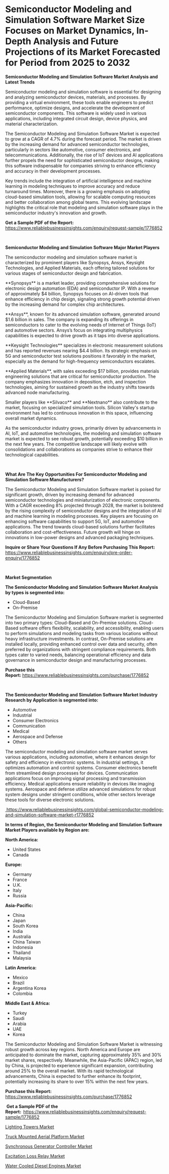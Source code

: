 <p><h1>Semiconductor Modeling and Simulation Software Market Size Focuses on Market Dynamics, In-Depth Analysis and Future Projections of its Market Forecasted for Period from 2025 to 2032</h1></p><p><strong>Semiconductor Modeling and Simulation Software Market Analysis and Latest Trends</strong></p>
<p><p>Semiconductor modeling and simulation software is essential for designing and analyzing semiconductor devices, materials, and processes. By providing a virtual environment, these tools enable engineers to predict performance, optimize designs, and accelerate the development of semiconductor components. This software is widely used in various applications, including integrated circuit design, device physics, and material characterization.</p><p>The Semiconductor Modeling and Simulation Software Market is expected to grow at a CAGR of 4.7% during the forecast period. The market is driven by the increasing demand for advanced semiconductor technologies, particularly in sectors like automotive, consumer electronics, and telecommunications. Additionally, the rise of IoT devices and AI applications further propels the need for sophisticated semiconductor designs, making this software indispensable for companies striving to enhance efficiency and accuracy in their development processes.</p><p>Key trends include the integration of artificial intelligence and machine learning in modeling techniques to improve accuracy and reduce turnaround times. Moreover, there is a growing emphasis on adopting cloud-based simulation tools, allowing for scalable computing resources and better collaboration among global teams. This evolving landscape highlights the critical role that modeling and simulation software plays in the semiconductor industry's innovation and growth.</p></p>
<p><strong>Get a Sample PDF of the Report:&nbsp;</strong> <a href="https://www.reliablebusinessinsights.com/enquiry/request-sample/1776852?utm_campaign=1873&utm_medium=2&utm_source=Github&utm_content=ia&utm_term=25032025&utm_id=semiconductor-modeling-and-simulation-software">https://www.reliablebusinessinsights.com/enquiry/request-sample/1776852</a></p>
<p>&nbsp;</p>
<p><strong>Semiconductor Modeling and Simulation Software Major Market Players</strong></p>
<p><p>The semiconductor modeling and simulation software market is characterized by prominent players like Synopsys, Ansys, Keysight Technologies, and Applied Materials, each offering tailored solutions for various stages of semiconductor design and fabrication.</p><p>**Synopsys** is a market leader, providing comprehensive solutions for electronic design automation (EDA) and semiconductor IP. With a revenue of approximately $4 billion, Synopsys focuses on AI-driven tools that enhance efficiency in chip design, signaling strong growth potential driven by the increasing demand for complex chip architectures.</p><p>**Ansys**, known for its advanced simulation software, generated around $1.6 billion in sales. The company is expanding its offerings in semiconductors to cater to the evolving needs of Internet of Things (IoT) and automotive sectors. Ansys’s focus on integrating multiphysics capabilities is expected to drive growth as it taps into diverse applications.</p><p>**Keysight Technologies** specializes in electronic measurement solutions and has reported revenues nearing $4.4 billion. Its strategic emphasis on 5G and semiconductor test solutions positions it favorably in the market, especially as the demand for high-frequency semiconductors escalates.</p><p>**Applied Materials**, with sales exceeding $17 billion, provides materials engineering solutions that are critical for semiconductor production. The company emphasizes innovation in deposition, etch, and inspection technologies, aiming for sustained growth as the industry shifts towards advanced node manufacturing.</p><p>Smaller players like **Silvaco** and **Nextnano** also contribute to the market, focusing on specialized simulation tools. Silicon Valley's startup environment has led to continuous innovation in this space, influencing overall market dynamics.</p><p>As the semiconductor industry grows, primarily driven by advancements in AI, IoT, and automotive technologies, the modeling and simulation software market is expected to see robust growth, potentially exceeding $10 billion in the next few years. The competitive landscape will likely evolve with consolidations and collaborations as companies strive to enhance their technological capabilities.</p></p>
<p>&nbsp;</p>
<p><strong>What Are The Key Opportunities For Semiconductor Modeling and Simulation Software Manufacturers?</strong></p>
<p><p>The Semiconductor Modeling and Simulation Software market is poised for significant growth, driven by increasing demand for advanced semiconductor technologies and miniaturization of electronic components. With a CAGR exceeding 8% projected through 2028, the market is bolstered by the rising complexity of semiconductor designs and the integration of AI and machine learning in modeling processes. Key players are focusing on enhancing software capabilities to support 5G, IoT, and automotive applications. The trend towards cloud-based solutions further facilitates collaboration and cost-effectiveness. Future growth will hinge on innovations in low-power designs and advanced packaging techniques.</p></p>
<p><strong>Inquire or Share Your Questions If Any Before Purchasing This Report:</strong> <a href="https://www.reliablebusinessinsights.com/enquiry/pre-order-enquiry/1776852?utm_campaign=1873&utm_medium=2&utm_source=Github&utm_content=ia&utm_term=25032025&utm_id=semiconductor-modeling-and-simulation-software">https://www.reliablebusinessinsights.com/enquiry/pre-order-enquiry/1776852</a></p>
<p>&nbsp;</p>
<p><strong>Market Segmentation</strong></p>
<p><strong>The Semiconductor Modeling and Simulation Software Market Analysis by types is segmented into:</strong></p>
<p><ul><li>Cloud-Based</li><li>On-Premise</li></ul></p>
<p><p>The Semiconductor Modeling and Simulation Software market is segmented into two primary types: Cloud-Based and On-Premise solutions. Cloud-Based software offers flexibility, scalability, and accessibility, enabling users to perform simulations and modeling tasks from various locations without heavy infrastructure investments. In contrast, On-Premise solutions are installed locally, providing enhanced control over data and security, often preferred by organizations with stringent compliance requirements. Both types cater to varied needs, balancing operational efficiency and data governance in semiconductor design and manufacturing processes.</p></p>
<p><strong>Purchase this Report:&nbsp;</strong><a href="https://www.reliablebusinessinsights.com/purchase/1776852?utm_campaign=1873&utm_medium=2&utm_source=Github&utm_content=ia&utm_term=25032025&utm_id=semiconductor-modeling-and-simulation-software">https://www.reliablebusinessinsights.com/purchase/1776852</a></p>
<p>&nbsp;</p>
<p><strong>The Semiconductor Modeling and Simulation Software Market Industry Research by Application is segmented into:</strong></p>
<p><ul><li>Automotive</li><li>Industrial</li><li>Consumer Electronics</li><li>Communication</li><li>Medical</li><li>Aerospace and Defense</li><li>Others</li></ul></p>
<p><p>The semiconductor modeling and simulation software market serves various applications, including automotive, where it enhances design for safety and efficiency in electronic systems. In industrial settings, it optimizes automation and control systems. Consumer electronics benefit from streamlined design processes for devices. Communication applications focus on improving signal processing and transmission efficiency. Medical applications ensure reliability in devices like imaging systems. Aerospace and defense utilize advanced simulations for robust system designs under stringent conditions, while other sectors leverage these tools for diverse electronic solutions.</p></p>
<p><a href="https://www.reliablebusinessinsights.com/global-semiconductor-modeling-and-simulation-software-market-r1776852?utm_campaign=1873&utm_medium=2&utm_source=Github&utm_content=ia&utm_term=25032025&utm_id=semiconductor-modeling-and-simulation-software">&nbsp;https://www.reliablebusinessinsights.com/global-semiconductor-modeling-and-simulation-software-market-r1776852</a></p>
<p><strong>In terms of Region, the Semiconductor Modeling and Simulation Software Market Players available by Region are:</strong></p>
<p>
    <p> <strong> North America: </strong>
        <ul>
            <li>United States</li>
            <li>Canada</li>
        </ul>
        </p> 
    <p> <strong> Europe: </strong>
        <ul>
            <li>Germany</li>
            <li>France</li>
            <li>U.K.</li>
            <li>Italy</li>
            <li>Russia</li>
        </ul>
        </p> 
    <p> <strong> Asia-Pacific: </strong>
        <ul>
            <li>China</li>
            <li>Japan</li>
            <li>South Korea</li>
            <li>India</li>
            <li>Australia</li>
            <li>China Taiwan</li>
            <li>Indonesia</li>
            <li>Thailand</li>
            <li>Malaysia</li>
        </ul>
        </p> 
    <p> <strong> Latin America: </strong>
        <ul>
            <li>Mexico</li>
            <li>Brazil</li>
            <li>Argentina Korea</li>
            <li>Colombia</li>
        </ul>
        </p> 
    <p> <strong> Middle East & Africa: </strong>
        <ul>
            <li>Turkey</li>
            <li>Saudi</li>
            <li>Arabia</li>
            <li>UAE</li>
            <li>Korea</li>
        </ul>
    </p>
    </p>
<p><p>The Semiconductor Modeling and Simulation Software Market is witnessing robust growth across key regions. North America and Europe are anticipated to dominate the market, capturing approximately 35% and 30% market shares, respectively. Meanwhile, the Asia-Pacific (APAC) region, led by China, is projected to experience significant expansion, contributing around 25% to the overall market. With its rapid technological advancements, China is expected to further enhance its footprint, potentially increasing its share to over 15% within the next few years.</p></p>
<p><strong>Purchase this Report: </strong><a href="https://www.reliablebusinessinsights.com/purchase/1776852?utm_campaign=1873&utm_medium=2&utm_source=Github&utm_content=ia&utm_term=25032025&utm_id=semiconductor-modeling-and-simulation-software">https://www.reliablebusinessinsights.com/purchase/1776852</a></p>
<p>&nbsp;<strong>Get a Sample PDF of the Report:&nbsp;&nbsp;</strong><a href="https://www.reliablebusinessinsights.com/enquiry/request-sample/1776852?utm_campaign=1873&utm_medium=2&utm_source=Github&utm_content=ia&utm_term=25032025&utm_id=semiconductor-modeling-and-simulation-software">https://www.reliablebusinessinsights.com/enquiry/request-sample/1776852</a></p>
<p><strong></strong></p>
<p><p><a href="https://www.linkedin.com/pulse/comprehensive-lighting-towers-report-industry-analysis-growth-55mzf?utm_campaign=1873&utm_medium=2&utm_source=Github&utm_content=ia&utm_term=25032025&utm_id=semiconductor-modeling-and-simulation-software">Lighting Towers Market</a></p><p><a href="https://www.linkedin.com/pulse/truck-mounted-aerial-platform-market-analysis-report-global-c8tdf?utm_campaign=1873&utm_medium=2&utm_source=Github&utm_content=ia&utm_term=25032025&utm_id=semiconductor-modeling-and-simulation-software">Truck Mounted Aerial Platform Market</a></p><p><a href="https://github.com/tauchzuazoli/Market-Research-Report-List-1/blob/main/synchronous-generator-controller-market.md?utm_campaign=1873&utm_medium=2&utm_source=Github&utm_content=ia&utm_term=25032025&utm_id=semiconductor-modeling-and-simulation-software">Synchronous Generator Controller Market</a></p><p><a href="https://github.com/abbasgwiltke/Market-Research-Report-List-1/blob/main/excitation-loss-relay-market.md?utm_campaign=1873&utm_medium=2&utm_source=Github&utm_content=ia&utm_term=25032025&utm_id=semiconductor-modeling-and-simulation-software">Excitation Loss Relay Market</a></p><p><a href="https://www.linkedin.com/pulse/water-cooled-diesel-engines-market-trends-report-examining-rscof?utm_campaign=1873&utm_medium=2&utm_source=Github&utm_content=ia&utm_term=25032025&utm_id=semiconductor-modeling-and-simulation-software">Water Cooled Diesel Engines Market</a></p></p>